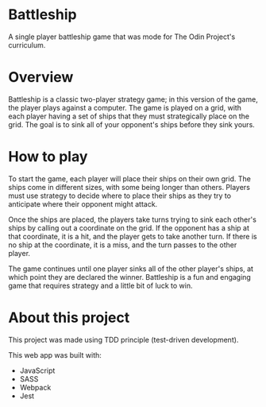 # Battleship
A single player battleship game that was mode for The Odin Project's curriculum.

# Overview
Battleship is a classic two-player strategy game; in this version of the game, the player plays against a computer. The game is played on a grid, with each player having a set of ships that they must strategically place on the grid. The goal is to sink all of your opponent's ships before they sink yours.

# How to play
To start the game, each player will place their ships on their own grid. The ships come in different sizes, with some being longer than others. Players must use strategy to decide where to place their ships as they try to anticipate where their opponent might attack.

Once the ships are placed, the players take turns trying to sink each other's ships by calling out a coordinate on the grid. If the opponent has a ship at that coordinate, it is a hit, and the player gets to take another turn. If there is no ship at the coordinate, it is a miss, and the turn passes to the other player.

The game continues until one player sinks all of the other player's ships, at which point they are declared the winner. Battleship is a fun and engaging game that requires strategy and a little bit of luck to win.

# About this project
This project was made using TDD principle (test-driven development).

This web app was built with:
- JavaScript
- SASS
- Webpack
- Jest